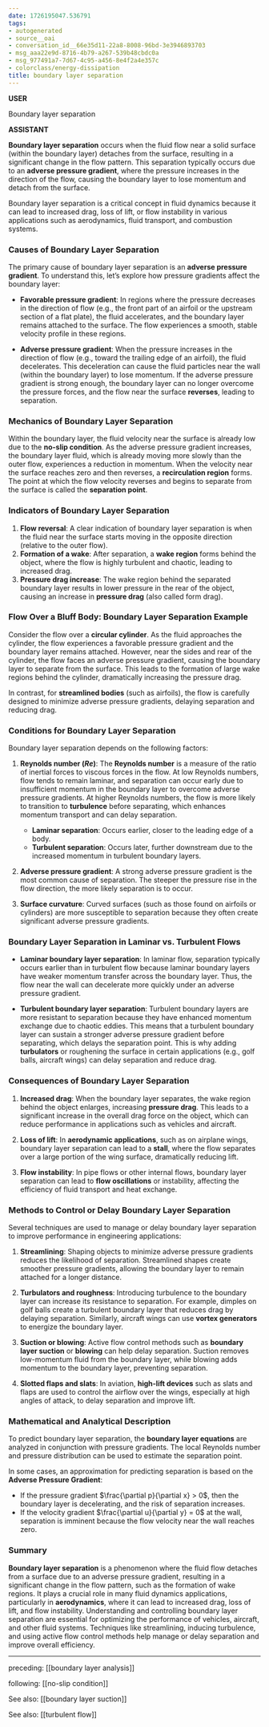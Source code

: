 ```yaml
---
date: 1726195047.536791
tags:
- autogenerated
- source__oai
- conversation_id__66e35d11-22a8-8008-96bd-3e3946893703
- msg_aaa22e9d-8716-4b79-a267-539b48cbdc0a
- msg_977491a7-7d67-4c95-a456-8e4f2a4e357c
- colorclass/energy-dissipation
title: boundary layer separation
---
```


**USER**

Boundary layer separation


**ASSISTANT**

**Boundary layer separation** occurs when the fluid flow near a solid surface (within the boundary layer) detaches from the surface, resulting in a significant change in the flow pattern. This separation typically occurs due to an **adverse pressure gradient**, where the pressure increases in the direction of the flow, causing the boundary layer to lose momentum and detach from the surface. 

Boundary layer separation is a critical concept in fluid dynamics because it can lead to increased drag, loss of lift, or flow instability in various applications such as aerodynamics, fluid transport, and combustion systems.

### Causes of Boundary Layer Separation

The primary cause of boundary layer separation is an **adverse pressure gradient**. To understand this, let’s explore how pressure gradients affect the boundary layer:

- **Favorable pressure gradient**: In regions where the pressure decreases in the direction of flow (e.g., the front part of an airfoil or the upstream section of a flat plate), the fluid accelerates, and the boundary layer remains attached to the surface. The flow experiences a smooth, stable velocity profile in these regions.
  
- **Adverse pressure gradient**: When the pressure increases in the direction of flow (e.g., toward the trailing edge of an airfoil), the fluid decelerates. This deceleration can cause the fluid particles near the wall (within the boundary layer) to lose momentum. If the adverse pressure gradient is strong enough, the boundary layer can no longer overcome the pressure forces, and the flow near the surface **reverses**, leading to separation.

### Mechanics of Boundary Layer Separation

Within the boundary layer, the fluid velocity near the surface is already low due to the **no-slip condition**. As the adverse pressure gradient increases, the boundary layer fluid, which is already moving more slowly than the outer flow, experiences a reduction in momentum. When the velocity near the surface reaches zero and then reverses, a **recirculation region** forms. The point at which the flow velocity reverses and begins to separate from the surface is called the **separation point**.

### Indicators of Boundary Layer Separation

1. **Flow reversal**: A clear indication of boundary layer separation is when the fluid near the surface starts moving in the opposite direction (relative to the outer flow).
2. **Formation of a wake**: After separation, a **wake region** forms behind the object, where the flow is highly turbulent and chaotic, leading to increased drag.
3. **Pressure drag increase**: The wake region behind the separated boundary layer results in lower pressure in the rear of the object, causing an increase in **pressure drag** (also called form drag).

### Flow Over a Bluff Body: Boundary Layer Separation Example

Consider the flow over a **circular cylinder**. As the fluid approaches the cylinder, the flow experiences a favorable pressure gradient and the boundary layer remains attached. However, near the sides and rear of the cylinder, the flow faces an adverse pressure gradient, causing the boundary layer to separate from the surface. This leads to the formation of large wake regions behind the cylinder, dramatically increasing the pressure drag.

In contrast, for **streamlined bodies** (such as airfoils), the flow is carefully designed to minimize adverse pressure gradients, delaying separation and reducing drag.

### Conditions for Boundary Layer Separation

Boundary layer separation depends on the following factors:

1. **Reynolds number ($Re$)**: The **Reynolds number** is a measure of the ratio of inertial forces to viscous forces in the flow. At low Reynolds numbers, flow tends to remain laminar, and separation can occur early due to insufficient momentum in the boundary layer to overcome adverse pressure gradients. At higher Reynolds numbers, the flow is more likely to transition to **turbulence** before separating, which enhances momentum transport and can delay separation.
   - **Laminar separation**: Occurs earlier, closer to the leading edge of a body.
   - **Turbulent separation**: Occurs later, further downstream due to the increased momentum in turbulent boundary layers.

2. **Adverse pressure gradient**: A strong adverse pressure gradient is the most common cause of separation. The steeper the pressure rise in the flow direction, the more likely separation is to occur.
   
3. **Surface curvature**: Curved surfaces (such as those found on airfoils or cylinders) are more susceptible to separation because they often create significant adverse pressure gradients.

### Boundary Layer Separation in Laminar vs. Turbulent Flows

- **Laminar boundary layer separation**: In laminar flow, separation typically occurs earlier than in turbulent flow because laminar boundary layers have weaker momentum transfer across the boundary layer. Thus, the flow near the wall can decelerate more quickly under an adverse pressure gradient.
  
- **Turbulent boundary layer separation**: Turbulent boundary layers are more resistant to separation because they have enhanced momentum exchange due to chaotic eddies. This means that a turbulent boundary layer can sustain a stronger adverse pressure gradient before separating, which delays the separation point. This is why adding **turbulators** or roughening the surface in certain applications (e.g., golf balls, aircraft wings) can delay separation and reduce drag.

### Consequences of Boundary Layer Separation

1. **Increased drag**: When the boundary layer separates, the wake region behind the object enlarges, increasing **pressure drag**. This leads to a significant increase in the overall drag force on the object, which can reduce performance in applications such as vehicles and aircraft.
  
2. **Loss of lift**: In **aerodynamic applications**, such as on airplane wings, boundary layer separation can lead to a **stall**, where the flow separates over a large portion of the wing surface, dramatically reducing lift.

3. **Flow instability**: In pipe flows or other internal flows, boundary layer separation can lead to **flow oscillations** or instability, affecting the efficiency of fluid transport and heat exchange.

### Methods to Control or Delay Boundary Layer Separation

Several techniques are used to manage or delay boundary layer separation to improve performance in engineering applications:

1. **Streamlining**: Shaping objects to minimize adverse pressure gradients reduces the likelihood of separation. Streamlined shapes create smoother pressure gradients, allowing the boundary layer to remain attached for a longer distance.
   
2. **Turbulators and roughness**: Introducing turbulence to the boundary layer can increase its resistance to separation. For example, dimples on golf balls create a turbulent boundary layer that reduces drag by delaying separation. Similarly, aircraft wings can use **vortex generators** to energize the boundary layer.

3. **Suction or blowing**: Active flow control methods such as **boundary layer suction** or **blowing** can help delay separation. Suction removes low-momentum fluid from the boundary layer, while blowing adds momentum to the boundary layer, preventing separation.

4. **Slotted flaps and slats**: In aviation, **high-lift devices** such as slats and flaps are used to control the airflow over the wings, especially at high angles of attack, to delay separation and improve lift.

### Mathematical and Analytical Description

To predict boundary layer separation, the **boundary layer equations** are analyzed in conjunction with pressure gradients. The local Reynolds number and pressure distribution can be used to estimate the separation point.

In some cases, an approximation for predicting separation is based on the **Adverse Pressure Gradient**:
- If the pressure gradient $\frac{\partial p}{\partial x} > 0$, then the boundary layer is decelerating, and the risk of separation increases.
- If the velocity gradient $\frac{\partial u}{\partial y} = 0$ at the wall, separation is imminent because the flow velocity near the wall reaches zero.

### Summary

**Boundary layer separation** is a phenomenon where the fluid flow detaches from a surface due to an adverse pressure gradient, resulting in a significant change in the flow pattern, such as the formation of wake regions. It plays a crucial role in many fluid dynamics applications, particularly in **aerodynamics**, where it can lead to increased drag, loss of lift, and flow instability. Understanding and controlling boundary layer separation are essential for optimizing the performance of vehicles, aircraft, and other fluid systems. Techniques like streamlining, inducing turbulence, and using active flow control methods help manage or delay separation and improve overall efficiency.


---

preceding: [[boundary layer analysis]]  


following: [[no-slip condition]]

See also: [[boundary layer suction]]


See also: [[turbulent flow]]
